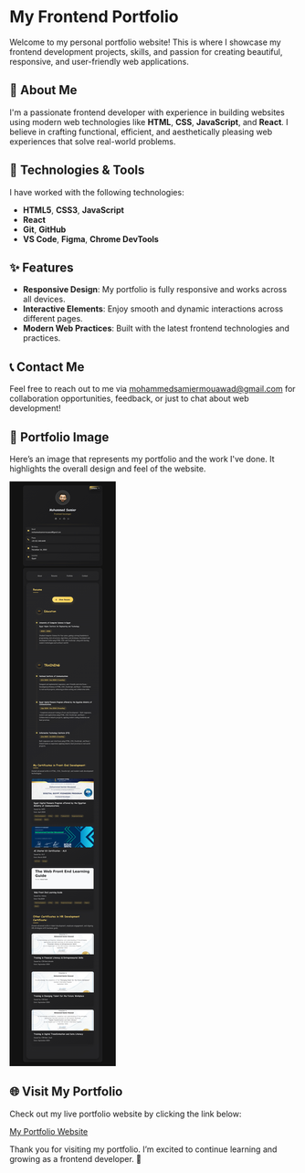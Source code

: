 # My Frontend Portfolio

Welcome to my personal portfolio website! This is where I showcase my frontend development projects, skills, and passion for creating beautiful, responsive, and user-friendly web applications.

## 🚀 About Me

I'm a passionate frontend developer with experience in building websites using modern web technologies like **HTML**, **CSS**, **JavaScript**, and **React**. I believe in crafting functional, efficient, and aesthetically pleasing web experiences that solve real-world problems.

## 🔧 Technologies & Tools

I have worked with the following technologies:

- **HTML5**, **CSS3**, **JavaScript**
- **React**
- **Git**, **GitHub**
- **VS Code**, **Figma**, **Chrome DevTools**

## ✨ Features

- **Responsive Design**: My portfolio is fully responsive and works across all devices.
- **Interactive Elements**: Enjoy smooth and dynamic interactions across different pages.
- **Modern Web Practices**: Built with the latest frontend technologies and practices.

## 📞 Contact Me

Feel free to reach out to me via [mohammedsamiermouawad@gmail.com](mailto:mohammedsamiermouawad@gmail.com) for collaboration opportunities, feedback, or just to chat about web development!

## 📸 Portfolio Image

Here’s an image that represents my portfolio and the work I've done. It highlights the overall design and feel of the website.

![My Portfolio Image](/assets/images/screencapture-127-0-0-1-5501-index-html-2025-04-06-01_09_55.png)

## 🌐 Visit My Portfolio

Check out my live portfolio website by clicking the link below:

[My Portfolio Website](https://my-frontend-portfolio-sage.vercel.app/)

Thank you for visiting my portfolio. I’m excited to continue learning and growing as a frontend developer. 🚀
